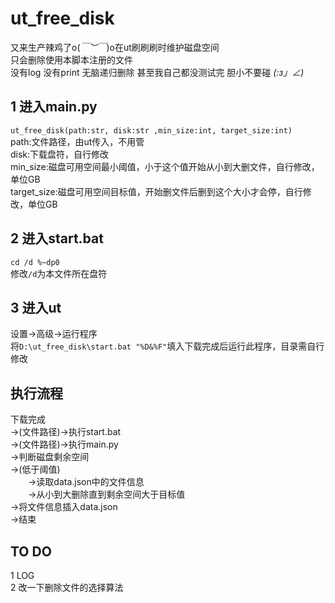 # ut_free_disk
又来生产辣鸡了o(*￣︶￣*)o在ut刷刷刷时维护磁盘空间  
只会删除使用本脚本注册的文件  
没有log 没有print 无脑递归删除 甚至我自己都没测试完 胆小不要碰 _(:з」∠)_  

## 1 进入main.py
`ut_free_disk(path:str, disk:str ,min_size:int, target_size:int)`  
path:文件路径，由ut传入，不用管  
disk:下载盘符，自行修改  
min_size:磁盘可用空间最小阈值，小于这个值开始从小到大删文件，自行修改，单位GB  
target_size:磁盘可用空间目标值，开始删文件后删到这个大小才会停，自行修改，单位GB  

## 2 进入start.bat
`cd /d %~dp0`  
修改`/d`为本文件所在盘符

## 3 进入ut
设置->高级->运行程序  
将`D:\ut_free_disk\start.bat "%D&%F"`填入下载完成后运行此程序，目录需自行修改

## 执行流程
下载完成  
->(文件路径)->执行start.bat  
->(文件路径)->执行main.py  
->判断磁盘剩余空间　  
->(低于阈值)  
　　->读取data.json中的文件信息  
　　->从小到大删除直到剩余空间大于目标值  
->将文件信息插入data.json  
->结束　　  
  
## TO DO
1 LOG  
2 改一下删除文件的选择算法  
